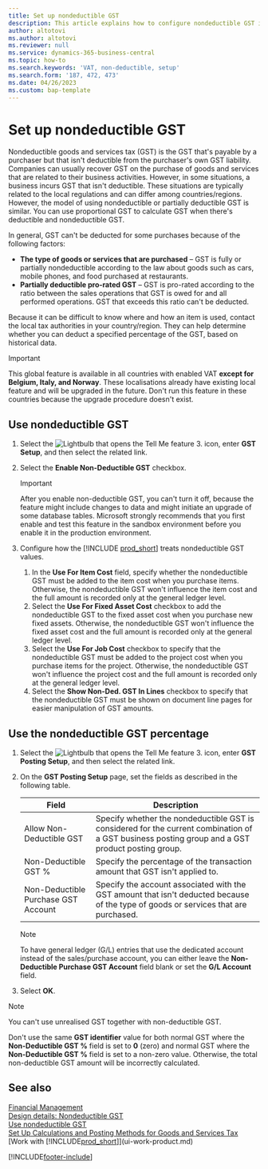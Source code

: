 ```yaml
---
title: Set up nondeductible GST
description: This article explains how to configure nondeductible GST in Microsoft Dynamics 365 Business Central.
author: altotovi
ms.author: altotovi
ms.reviewer: null
ms.service: dynamics-365-business-central
ms.topic: how-to
ms.search.keywords: 'VAT, non-deductible, setup'
ms.search.form: '187, 472, 473'
ms.date: 04/26/2023
ms.custom: bap-template
---
```


# <a name="set-up-nondeductible-vat"></a>Set up nondeductible GST

Nondeductible goods and services tax (GST) is the GST that's payable by a purchaser but that isn't deductible from the purchaser's own GST liability. Companies can usually recover GST on the purchase of goods and services that are related to their business activities. However, in some situations, a business incurs GST that isn't deductible. These situations are typically related to the local regulations and can differ among countries/regions. However, the model of using nondeductible or partially deductible GST is similar. You can use proportional GST to calculate GST when there's deductible and nondeductible GST.

In general, GST can't be deducted for some purchases because of the following factors:

- **The type of goods or services that are purchased** – GST is fully or partially nondeductible according to the law about goods such as cars, mobile phones, and food purchased at restaurants.
- **Partially deductible pro-rated GST** – GST is pro-rated according to the ratio between the sales operations that GST is owed for and all performed operations. GST that exceeds this ratio can't be deducted.

Because it can be difficult to know where and how an item is used, contact the local tax authorities in your country/region. They can help determine whether you can deduct a specified percentage of the GST, based on historical data.

> [!IMPORTANT]
> This global feature is available in all countries with enabled VAT **except for Belgium, Italy, and Norway**. These localisations already have existing local feature and will be upgraded in the future. Don't run this feature in these countries because the upgrade procedure doesn't exist.

## <a name="use-nondeductible-vat"></a>Use nondeductible GST

1. Select the ![Lightbulb that opens the Tell Me feature 3.](media/ui-search/search_small.png "Tell me what you want to do") icon, enter **GST Setup**, and then select the related link.
2. Select the **Enable Non-Deductible GST** checkbox.

    > [!IMPORTANT]
    > After you enable non-deductible GST, you can't turn it off, because the feature might include changes to data and might initiate an upgrade of some database tables. Microsoft strongly recommends that you first enable and test this feature in the sandbox environment before you enable it in the production environment.

3. Configure how the [!INCLUDE [prod_short](includes/prod_short.md)] treats nondeductible GST values.

    1. In the **Use For Item Cost** field, specify whether the nondeductible GST must be added to the item cost when you purchase items. Otherwise, the nondeductible GST won't influence the item cost and the full amount is recorded only at the general ledger level.
    2. Select the **Use For Fixed Asset Cost** checkbox to add the nondeductible GST to the fixed asset cost when you purchase new fixed assets. Otherwise, the nondeductible GST won't influence the fixed asset cost and the full amount is recorded only at the general ledger level.
    3. Select the **Use For Job Cost** checkbox to specify that the nondeductible GST must be added to the project cost when you purchase items for the project. Otherwise, the nondeductible GST won't influence the project cost and the full amount is recorded only at the general ledger level.
    4. Select the **Show Non-Ded. GST In Lines** checkbox to specify that the nondeductible GST must be shown on document line pages for easier manipulation of GST amounts.

## <a name="use-the-nondeductible-vat-percentage"></a>Use the nondeductible GST percentage

1. Select the ![Lightbulb that opens the Tell Me feature 3.](media/ui-search/search_small.png "Tell me what you want to do") icon, enter **GST Posting Setup**, and then select the related link.
2. On the **GST Posting Setup** page, set the fields as described in the following table.

    | Field | Description |
    |-------|-------------|
    | Allow Non-Deductible GST | Specify whether the nondeductible GST is considered for the current combination of a GST business posting group and a GST product posting group. |
    | Non-Deductible GST % | Specify the percentage of the transaction amount that GST isn't applied to. |
    | Non-Deductible Purchase GST Account | Specify the account associated with the GST amount that isn't deducted because of the type of goods or services that are purchased. |

    > [!NOTE]
    > To have general ledger (G/L) entries that use the dedicated account instead of the sales/purchase account, you can either leave the **Non-Deductible Purchase GST Account** field blank or set the **G/L Account** field.

3. Select **OK**.

> [!NOTE]
> You can't use unrealised GST together with non-deductible GST.
>
> Don't use the same **GST identifier** value for both normal GST where the **Non-Deductible GST %** field is set to **0** (zero) and normal GST where the **Non-Deductible GST %** field is set to a non-zero value. Otherwise, the total non-deductible GST amount will be incorrectly calculated.

## <a name="see-also"></a>See also

[Financial Management](finance.md)  
[Design details: Nondeductible GST](design-details-nondeductible-vat.md)  
[Use nondeductible GST](finance-how-use-non-deductible-vat.md)  
[Set Up Calculations and Posting Methods for Goods and Services Tax](finance-setup-vat.md)  
[Work with [!INCLUDE[prod_short](includes/prod_short.md)]](ui-work-product.md)  

[!INCLUDE[footer-include](includes/footer-banner.md)]
